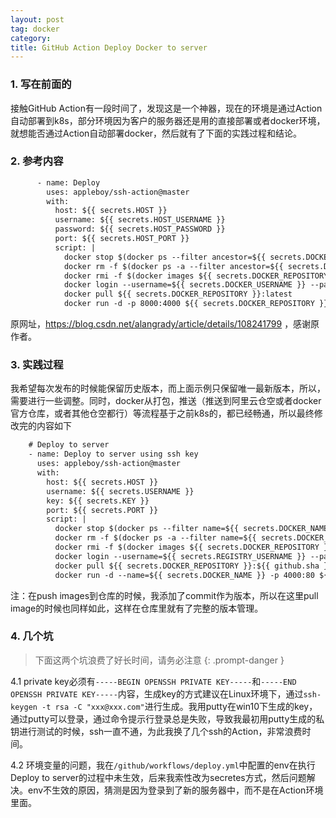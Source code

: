 ```yaml
---
layout: post
tag: docker
category: 
title: GitHub Action Deploy Docker to server
---
```


### 1. 写在前面的 

接触GitHub Action有一段时间了，发现这是一个神器，现在的环境是通过Action自动部署到k8s，部分环境因为客户的服务器还是用的直接部署或者docker环境，就想能否通过Action自动部署docker，然后就有了下面的实践过程和结论。

### 2. 参考内容

```xml
      - name: Deploy
        uses: appleboy/ssh-action@master
        with:
          host: ${{ secrets.HOST }}
          username: ${{ secrets.HOST_USERNAME }}
          password: ${{ secrets.HOST_PASSWORD }}
          port: ${{ secrets.HOST_PORT }}
          script: |
            docker stop $(docker ps --filter ancestor=${{ secrets.DOCKER_REPOSITORY }} -q)
            docker rm -f $(docker ps -a --filter ancestor=${{ secrets.DOCKER_REPOSITORY }}:latest -q)
            docker rmi -f $(docker images ${{ secrets.DOCKER_REPOSITORY }}:latest -q)
            docker login --username=${{ secrets.DOCKER_USERNAME }} --password ${{ secrets.DOCKER_PASSWORD }} registry.cn-hangzhou.aliyuncs.com
            docker pull ${{ secrets.DOCKER_REPOSITORY }}:latest
            docker run -d -p 8000:4000 ${{ secrets.DOCKER_REPOSITORY }}:latest
```

原网址，https://blog.csdn.net/alangrady/article/details/108241799 ，感谢原作者。

### 3. 实践过程

我希望每次发布的时候能保留历史版本，而上面示例只保留唯一最新版本，所以，需要进行一些调整。同时，docker从打包，推送（推送到阿里云仓空或者docker官方仓库，或者其他仓空都行）等流程基于之前k8s的，都已经畅通，所以最终修改完的内容如下

```xml
    # Deploy to server   
    - name: Deploy to server using ssh key
      uses: appleboy/ssh-action@master
      with:
        host: ${{ secrets.HOST }}
        username: ${{ secrets.USERNAME }}
        key: ${{ secrets.KEY }}
        port: ${{ secrets.PORT }}
        script: |
          docker stop $(docker ps --filter name=${{ secrets.DOCKER_NAME }} -q)
          docker rm -f $(docker ps -a --filter name=${{ secrets.DOCKER_NAME }} -q)
          docker rmi -f $(docker images ${{ secrets.DOCKER_REPOSITORY }} -q)
          docker login --username=${{ secrets.REGISTRY_USERNAME }} --password ${{ secrets.REGISTRY_PASSWORD }} registry.cn-shanghai.aliyuncs.com
          docker pull ${{ secrets.DOCKER_REPOSITORY }}:${{ github.sha }}
          docker run -d --name=${{ secrets.DOCKER_NAME }} -p 4000:80 ${{ secrets.DOCKER_REPOSITORY }}:${{ github.sha }}
```

注：在push images到仓库的时候，我添加了commit作为版本，所以在这里pull image的时候也同样如此，这样在仓库里就有了完整的版本管理。

### 4. 几个坑

>下面这两个坑浪费了好长时间，请务必注意
{: .prompt-danger }

4.1 private key必须有`-----BEGIN OPENSSH PRIVATE KEY-----`和`-----END OPENSSH PRIVATE KEY-----`内容，生成key的方式建议在Linux环境下，通过`ssh-keygen -t rsa -C "xxx@xxx.com"`进行生成。我用putty在win10下生成的key，通过putty可以登录，通过命令提示行登录总是失败，导致我最初用putty生成的私钥进行测试的时候，ssh一直不通，为此我换了几个ssh的Action，非常浪费时间。

4.2 环境变量的问题，我在`/github/workflows/deploy.yml`中配置的env在执行Deploy to server的过程中未生效，后来我索性改为secretes方式，然后问题解决。env不生效的原因，猜测是因为登录到了新的服务器中，而不是在Action环境里面。
